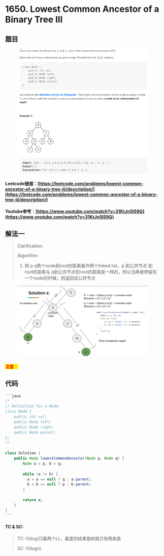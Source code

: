 # 1650. Lowest Common Ancestor of a Binary Tree III

## 题目

<figure><img src="../../.gitbook/assets/image (154).png" alt=""><figcaption></figcaption></figure>

#### Leetcode链接：[https://leetcode.com/problems/lowest-common-ancestor-of-a-binary-tree-iii/description/](https://leetcode.com/problems/lowest-common-ancestor-of-a-binary-tree-iii/description/)

#### Youtube参考：[https://www.youtube.com/watch?v=31KtJn5IS9Q](https://www.youtube.com/watch?v=31KtJn5IS9Q)

## 解法一

> Clarification:&#x20;
>
> Algorithm:&#x20;
>
> 1. 把 p q两个node到root的距离看作两个linked list，p 到公共节点 到 root的距离与 q到公共节点到root的距离是一样的，所以当两者停留在一个node的时候，则返回该公共节点

<figure><img src="../../.gitbook/assets/image (155).png" alt=""><figcaption></figcaption></figure>

#### <mark style="color:red;">注意：</mark>

## 代码

````java
```java
/*
// Definition for a Node.
class Node {
    public int val;
    public Node left;
    public Node right;
    public Node parent;
};
*/

class Solution {
    public Node lowestCommonAncestor(Node p, Node q) {
        Node a = p, b = q;
        
        while (a != b) {
          a = a == null ? q : a.parent;
          b = b == null ? p : b.parent;
        }

        return a;
    }
}
```
````

#### TC & SC:&#x20;

> TC: O(log)只看两个LL，最差的结果是树就只有两条路
>
> SC: O(logn)
